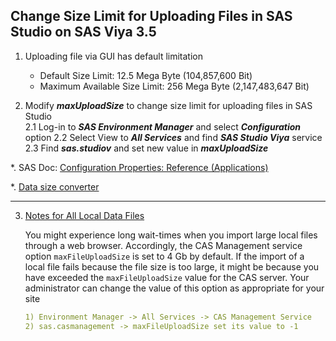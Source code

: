 ## Change Size Limit for Uploading Files in SAS Studio on SAS Viya 3.5

1. Uploading file via GUI has default limitation
   - Default Size Limit:  12.5 Mega Byte (104,857,600 Bit)
   - Maximum Available Size Limit:  256 Mega Byte (2,147,483,647 Bit)
   
2. Modify ***maxUploadSize*** to change size limit for uploading files in SAS Studio   
   2.1  Log-in to ***SAS Environment Manager*** and select ***Configuration*** option
   2.2  Select View to ***All Services*** and find ***SAS Studio Viya*** service
   2.3  Find ***sas.studiov*** and set new value in ***maxUploadSize***

*. SAS Doc: [Configuration Properties: Reference (Applications)](https://go.documentation.sas.com/doc/en/calcdc/3.5/calconfig/n08025sasconfiguration0admin.htm)

*. [Data size converter](https://convertlive.com/c/convert/data-size)

---

3. [Notes for All Local Data Files](https://go.documentation.sas.com/doc/en/calcdc/3.5/datahub/n08ysqrqe3rexzn1c5gwo61noixg.htm?homeOnFail)

   You might experience long wait-times when you import large local files through a web browser. Accordingly, the CAS Management service option `maxFileUploadSize` is set to 4 Gb by default. If the import of a local file fails because the file size is too large, it might be because you have exceeded the `maxFileUploadSize` value for the CAS server. Your administrator can change the value of this option as appropriate for your site
   
   ```yaml
   1) Environment Manager -> All Services -> CAS Management Service
   2) sas.casmanagement -> maxFileUploadSize set its value to -1
   ```
   
   
